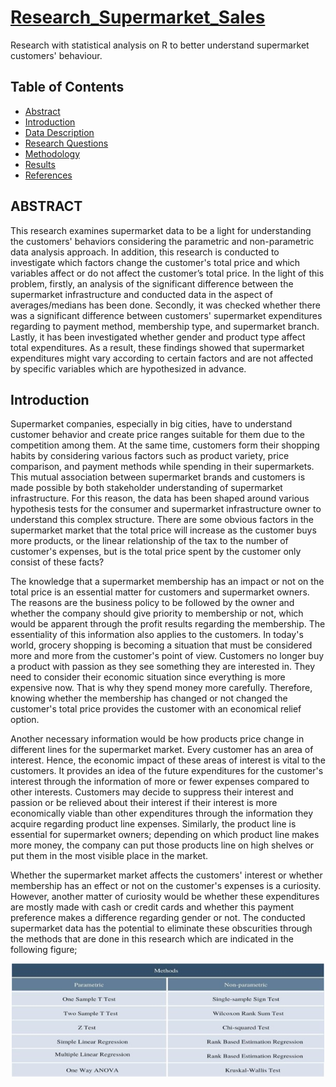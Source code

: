# [Research_Supermarket_Sales](https://github.com/FurkanDanisman/Research_Supermarket_Sales)
Research with statistical analysis on R to better understand supermarket customers' behaviour.

## Table of Contents

- [Abstract](#abstract)
- [Introduction](#introduction)
- [Data Description](#data-description)
- [Research Questions](#research-questions)
- [Methodology](#methodology)
- [Results](#results)
- [References](#references)


## ABSTRACT
This research examines supermarket data to be a light for understanding the customers' behaviors
considering the parametric and non-parametric data analysis approach. In addition, this research
is conducted to investigate which factors change the customer's total price and
which variables affect or do not affect the customer’s total price. In the light of this problem,
firstly, an analysis of the significant difference between the supermarket infrastructure and
conducted data in the aspect of averages/medians has been done. Secondly, it was checked
whether there was a significant difference between customers' supermarket expenditures
regarding to payment method, membership type, and supermarket branch. Lastly, it has been
investigated whether gender and product type affect total expenditures. As a result, these findings
showed that supermarket expenditures might vary according to certain factors and are not
affected by specific variables which are hypothesized in advance. 

## Introduction

Supermarket companies, especially in big cities, have to understand customer behavior and create price ranges suitable for them due to the competition among them. At the same time, customers form their shopping habits by considering various factors such as product variety, price comparison, and payment methods while spending in their supermarkets. This mutual association between supermarket brands and customers is made possible by both stakeholder understanding of supermarket infrastructure. For this reason, the data has been shaped around various hypothesis tests for the consumer and supermarket infrastructure owner to understand this complex structure.
There are some obvious factors in the supermarket market that the total price will increase as the customer buys more products, or the linear relationship of the tax to the number of customer's expenses, but is the total price spent by the customer only consist of these facts?

The knowledge that a supermarket membership has an impact or not on the total price is an essential matter for customers and supermarket owners. The reasons are the business policy to be followed by the owner and whether the company should give priority to membership or not, which would be apparent through the profit results regarding the membership. The essentiality of this information also applies to the customers. In today's world, grocery shopping is becoming a situation that must be considered more and more from the customer's point of view. Customers no longer buy a product with passion as they see something they are interested in. They need to consider their economic situation since everything is more expensive now. That is why they spend money more carefully. Therefore, knowing whether the membership has changed or not changed the customer's total price provides the customer with an economical relief option.

Another necessary information would be how products price change in different lines for the supermarket market. Every customer has an area of interest. Hence, the economic impact of these areas of interest is vital to the customers. It provides an idea of the future expenditures for the customer's interest through the information of more or fewer expenses compared to other interests. Customers may decide to suppress their interest and passion or be relieved about their interest if their interest is more economically viable than other expenditures through the information they acquire regarding product line expenses. Similarly, the product line is essential for supermarket owners; depending on which product line makes more money, the company can put those products line on high shelves or put them in the most visible place in the market.

Whether the supermarket market affects the customers' interest or whether membership has an effect or not on the customer's expenses is a curiosity. However, another matter of curiosity would be whether these expenditures are mostly made with cash or credit cards and whether this payment preference makes a difference regarding gender or not. The conducted supermarket data has the potential to eliminate these obscurities through the methods that are done in this research which are indicated in the following figure;

<div style="text-align:center">
    <img src="https://github.com/FurkanDanisman/Research_Supermarket_Sales/blob/main/images/Supermarketsales%2CFigure1.jpg" alt="Supermarket Sales Figure 1" width="500"/>
</div>



